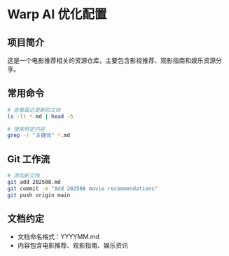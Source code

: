 # Warp AI 优化配置

## 项目简介
这是一个电影推荐相关的资源仓库，主要包含影视推荐、观影指南和娱乐资源分享。

## 常用命令
```bash
# 查看最近更新的文档
ls -lt *.md | head -5

# 搜索特定内容
grep -r "关键词" *.md
```

## Git 工作流
```bash
# 添加新文档
git add 202508.md
git commit -m "Add 202508 movie recommendations"
git push origin main
```

## 文档约定
- 文档命名格式：YYYYMM.md
- 内容包含电影推荐、观影指南、娱乐资讯
